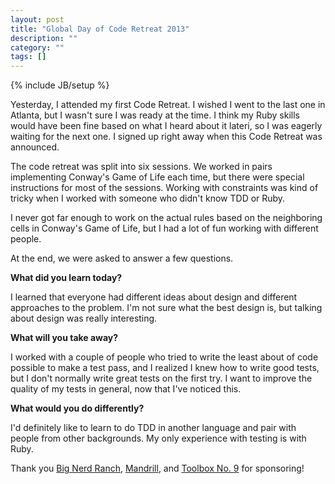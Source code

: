 ```yaml
---
layout: post
title: "Global Day of Code Retreat 2013"
description: ""
category: ""
tags: []
---
```

{% include JB/setup %}

Yesterday, I attended my first Code Retreat.  I wished I went to the last one in Atlanta, 
but I wasn't sure I was ready at the time.  I think my Ruby skills would have been fine 
based on what I heard about it lateri, so I was eagerly waiting for the next one.  I signed 
up right away when this Code Retreat was announced.

The code retreat was split into six sessions.  We worked in pairs implementing Conway's Game 
of Life each time, but there were special instructions for most of the sessions.  Working 
with constraints was kind of tricky when I worked with someone who didn't know TDD or Ruby.

I never got far enough to work on the actual rules based on the neighboring cells in Conway's 
Game of Life, but I had a lot of fun working with different people. 

At the end, we were asked to answer a few questions.

**What did you learn today?**

I learned that everyone had different ideas about design and different approaches to the
problem.  I'm not sure what the best design is, but talking about design was really 
interesting. 
 
**What will you take away?**

I worked with a couple of people who tried to write the least about of code possible to make
a test pass, and I realized I knew how to write good tests, but I don't normally write great
tests on the first try.  I want to improve the quality of my tests in general, now that I've
noticed this.

**What would you do differently?**

I'd definitely like to learn to do TDD in another language and pair with people from other 
backgrounds.  My only experience with testing is with Ruby.

Thank you [Big Nerd Ranch](http://www.bignerdranch.com/), [Mandrill](http://www.mandrill.com/),
 and [Toolbox No. 9](http://www.toolbox9.com/) for sponsoring!
